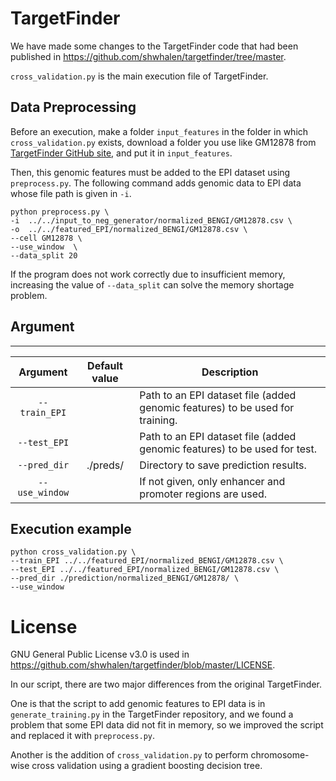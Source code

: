 # TargetFinder

We have made some changes to the TargetFinder code that had been published in https://github.com/shwhalen/targetfinder/tree/master.


`cross_validation.py` is the main execution file of TargetFinder. 

<!-- ## Requirements
We have tested the work in the following environments.

| Library | Version |
| :---: | :---: |
|```python```|3.8.0|
|```pandas```|2.0.3|
|```joblib```|1.3.2|
|```scipy```|1.10.1|
|```scilit-learn```|1.3.0| -->


## Data Preprocessing


Before an execution, 
make a folder ```input_features``` in the folder in which `cross_validation.py` exists, 
download a folder you use like GM12878 from [TargetFinder GitHub site](https://github.com/shwhalen/targetfinder/tree/master), 
and put it in ```input_features```. 


Then, this genomic features must be added to the EPI dataset using `preprocess.py`.
The following command adds genomic data to EPI data whose file path is given in `-i`.

```
python preprocess.py \
-i  ../../input_to_neg_generator/normalized_BENGI/GM12878.csv \
-o  ../../featured_EPI/normalized_BENGI/GM12878.csv \
--cell GM12878 \
--use_window  \
--data_split 20
```

If the program does not work correctly due to insufficient memory,
increasing the value of ```--data_split``` can solve the memory shortage problem.




## Argument
---

| Argument | Default value | Description |
| :---: | :---: | ---- |
| ```--train_EPI``` ||Path to an EPI dataset file (added genomic features) to be used for training.|
| ```--test_EPI``` ||Path to an EPI dataset file (added genomic features) to be used for test.|
| ```--pred_dir``` |./preds/|Directory to save prediction results.|
| ```--use_window``` ||If not given, only enhancer and promoter regions are used.|



## Execution example

```
python cross_validation.py \
--train_EPI ../../featured_EPI/normalized_BENGI/GM12878.csv \
--test_EPI ../../featured_EPI/normalized_BENGI/GM12878.csv \
--pred_dir ./prediction/normalized_BENGI/GM12878/ \
--use_window
```

# License

GNU General Public License v3.0 is used in https://github.com/shwhalen/targetfinder/blob/master/LICENSE.

In our script,
there are two major differences from the original TargetFinder.

One is that the script to add genomic features to EPI data is in ```generate_training.py``` in the TargetFinder repository, and we found a problem that some EPI data did not fit in memory, so we improved the script and replaced it with ```preprocess.py```.

Another is the addition of ```cross_validation.py``` to perform chromosome-wise cross validation using a gradient boosting decision tree.


